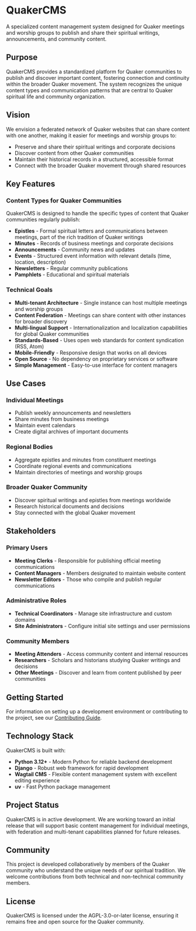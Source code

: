 # QuakerCMS

A specialized content management system designed for Quaker meetings and worship groups to publish and share their spiritual writings, announcements, and community content.

## Purpose

QuakerCMS provides a standardized platform for Quaker communities to publish and discover important content, fostering connection and continuity within the broader Quaker movement. The system recognizes the unique content types and communication patterns that are central to Quaker spiritual life and community organization.

## Vision

We envision a federated network of Quaker websites that can share content with one another, making it easier for meetings and worship groups to:

- Preserve and share their spiritual writings and corporate decisions
- Discover content from other Quaker communities
- Maintain their historical records in a structured, accessible format
- Connect with the broader Quaker movement through shared resources

## Key Features

### Content Types for Quaker Communities

QuakerCMS is designed to handle the specific types of content that Quaker communities regularly publish:

- **Epistles** - Formal spiritual letters and communications between meetings, part of the rich tradition of Quaker writings
- **Minutes** - Records of business meetings and corporate decisions
- **Announcements** - Community news and updates
- **Events** - Structured event information with relevant details (time, location, description)
- **Newsletters** - Regular community publications
- **Pamphlets** - Educational and spiritual materials

### Technical Goals

- **Multi-tenant Architecture** - Single instance can host multiple meetings and worship groups
- **Content Federation** - Meetings can share content with other instances for broader discovery
- **Multi-lingual Support** - Internationalization and localization capabilities for global Quaker communities
- **Standards-Based** - Uses open web standards for content syndication (RSS, Atom)
- **Mobile-Friendly** - Responsive design that works on all devices
- **Open Source** - No dependency on proprietary services or software
- **Simple Management** - Easy-to-use interface for content managers

## Use Cases

### Individual Meetings
- Publish weekly announcements and newsletters
- Share minutes from business meetings
- Maintain event calendars
- Create digital archives of important documents

### Regional Bodies
- Aggregate epistles and minutes from constituent meetings
- Coordinate regional events and communications
- Maintain directories of meetings and worship groups

### Broader Quaker Community
- Discover spiritual writings and epistles from meetings worldwide
- Research historical documents and decisions
- Stay connected with the global Quaker movement

## Stakeholders

### Primary Users
- **Meeting Clerks** - Responsible for publishing official meeting communications
- **Content Managers** - Members designated to maintain website content
- **Newsletter Editors** - Those who compile and publish regular communications

### Administrative Roles
- **Technical Coordinators** - Manage site infrastructure and custom domains
- **Site Administrators** - Configure initial site settings and user permissions

### Community Members
- **Meeting Attenders** - Access community content and internal resources
- **Researchers** - Scholars and historians studying Quaker writings and decisions
- **Other Meetings** - Discover and learn from content published by peer communities

## Getting Started

For information on setting up a development environment or contributing to the project, see our [Contributing Guide](CONTRIBUTING.md).

## Technology Stack

QuakerCMS is built with:
- **Python 3.12+** - Modern Python for reliable backend development
- **Django** - Robust web framework for rapid development
- **Wagtail CMS** - Flexible content management system with excellent editing experience
- **uv** - Fast Python package management

## Project Status

QuakerCMS is in active development. We are working toward an initial release that will support basic content management for individual meetings, with federation and multi-tenant capabilities planned for future releases.

## Community

This project is developed collaboratively by members of the Quaker community who understand the unique needs of our spiritual tradition. We welcome contributions from both technical and non-technical community members.

## License

QuakerCMS is licensed under the AGPL-3.0-or-later license, ensuring it remains free and open source for the Quaker community.
